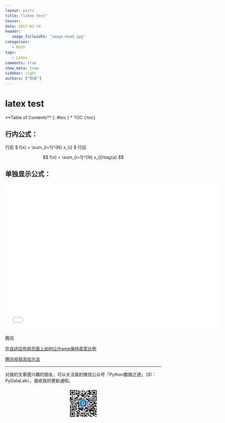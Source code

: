 ```yaml
---
layout: posts
title: "latex test"
teaser:
date: 2017-02-14
header:
   image_fullwidth: "image-head.jpg"
categories:
   - Math
tags:
   - Latex
comments: true
show_meta: true
sidebar: right
authors: ["阳哥"]
---
```


# latex test

<div class="panel radius" markdown="1">
**Table of Contents**
{: #toc }
*  TOC
{:toc}
</div>

## 行内公式：

行前 $ f(x) = \sum_{i=1}^{N} x_{i} $  行后

$$ f(x) = \sum_{i=1}^{N} x_{i}\tag{a} $$

## 单独显示公式：

<!-- <iframe src="//player.bilibili.com/player.html?aid=2692020&page=1" scrolling="no" border="0" frameborder="no" framespacing="0" allowfullscreen="true" width="696" height="470"> </iframe> -->

<!-- <iframe id='test' width='100%' src='文档地址' frameborder=0 'allowfullscreen'&gt;</iframe> -->

<iframe id='myiframe' src="//player.bilibili.com/player.html?aid=45277942&page=1" scrolling="no" border="0" frameborder="no" framespacing="0" allowfullscreen="true" width="696" height="470"> </iframe>

腾讯

<!-- <iframe class="video_iframe" style="z-index:1;" src="http://v.qq.com/iframe/player.html?vid=e0844amfs0i&width=656&height=470&auto=0" allowfullscreen="" frameborder="0" height="470" width="656"> -->

<!-- <iframe class="video_iframe" style="z-index:1;" src="http://v.qq.com/iframe/player.html?vid=e0844amfs0i&auto=0" allowfullscreen="" frameborder="0">
</iframe> -->

[在自适应布局页面上如何让iframe保持高宽比例](http://www.webhek.com/post/responsive-video-iframes-keeping-aspect-ratio-with-only-css.html)

[腾讯视频添加方法](https://blog.csdn.net/shilianweiyao/article/details/49024787)

<!-- <iframe src="//player.bilibili.com/player.html?aid=8705995&page=1" scrolling="no" border="0" frameborder="no" framespacing="0" allowfullscreen="true" width="696" height="470"> </iframe> -->

---

对我的文章感兴趣的朋友，可以关注我的微信公众号「Python数据之道」（ID：PyDataLab），接收我的更新通知。

<div align="center">
    <img src="/images/qrcode.jpg" width="20%">
</div>
